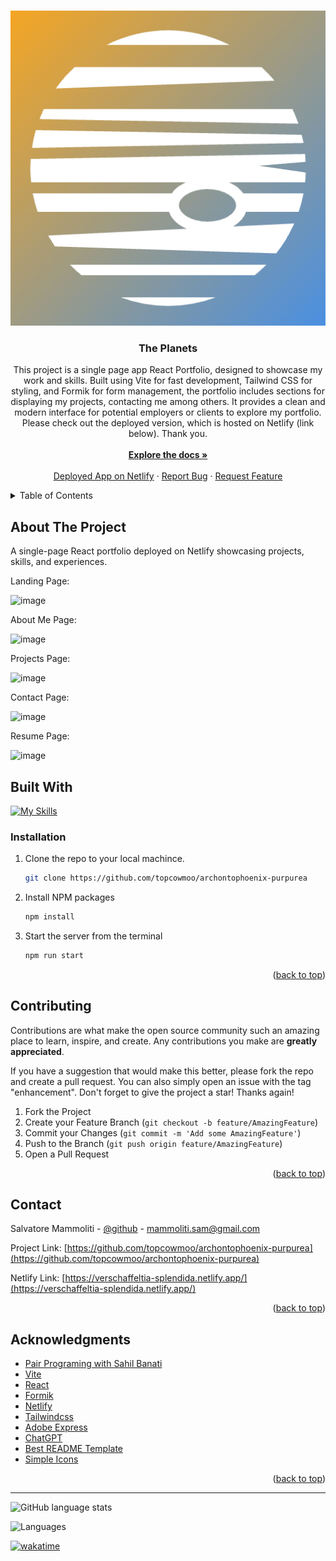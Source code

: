 <a name="readme-top"></a>

<br />
<div align="center">
  <a href="https://github.com/topcowmoo/archontophoenix-purpurea">
    <img src="./src/assets/favicon.png" alt="Logo">
  </a>

<h3 align="center">The Planets</h3>

  <p align="center">
This project is a single page app React Portfolio, designed to showcase my work and skills. Built using Vite for fast development, Tailwind CSS for styling, and Formik for form management, the portfolio includes sections for displaying my projects, contacting me among others. It provides a clean and modern interface for potential employers or clients to explore my portfolio. Please check out the deployed version, which is hosted on Netlify (link below). Thank you.

<br />
<br />
<a href="https://github.com/topcowmoo/archontophoenix-purpurea"><strong>Explore the docs »</strong></a>
<br />
<br />
<a href="https://verschaffeltia-splendida.netlify.app/">Deployed App on Netlify</a>
·
<a href="https://github.com/topcowmoo/archontophoenix-purpurea/issues">Report Bug</a>
·
<a href="https://github.com/topcowmoo/archontophoenix-purpurea/issues">Request Feature</a>
</p>
</div>

<!-- TABLE OF CONTENTS -->

<details>
  <summary>Table of Contents</summary>
  <ol>
    <li>
      <a href="#about-the-project">About The Project</a>
      <ul>
        <li><a href="#built-with">Built With</a></li>
      </ul>
    </li>
    <li><a href="#installation">Installation</a></li>
    <li>
      <a href="#contributing">Contributing</a>
    </li>
    <li>
      <a href="#contact">Contact</a>
    </li>
    <li>
      <a href="#acknowledgments">Acknowledgments</a>
    </li>
  </ol>
</details>

<!-- ABOUT THE PROJECT -->

## About The Project

A single-page React portfolio deployed on Netlify showcasing projects, skills, and experiences.

Landing Page:

![image](https://github.com/topcowmoo/verschaffeltia-splendida/assets/149528212/f7dbbc13-5691-47ce-a653-23e0e5d98d54)

About Me Page:

![image](https://github.com/topcowmoo/verschaffeltia-splendida/assets/149528212/fd01db57-91dd-49f1-a610-0f7dbb522282)

Projects Page:

![image](https://github.com/topcowmoo/verschaffeltia-splendida/assets/149528212/729e93e9-c487-41e6-8acd-ff69c41d4335)

Contact Page:

![image](https://github.com/topcowmoo/verschaffeltia-splendida/assets/149528212/e84abbc9-7e07-4280-ad36-0807d1cc8db5)

Resume Page:

![image](https://github.com/topcowmoo/verschaffeltia-splendida/assets/149528212/1497ebde-6637-484d-a3c3-902492879118)

<!-- BUILT WITH -->

## Built With

[![My Skills](https://simpleskill.icons.workers.dev/svg?i=nodedotjs,javascript,react,vite,reactrouter,tailwindcss,netlify,HTML5,googlefonts,=50)](#)

<!-- INSTALLATION -->

### Installation

1. Clone the repo to your local machince.
   ```sh
   git clone https://github.com/topcowmoo/archontophoenix-purpurea
   ```
2. Install NPM packages
   ```sh
   npm install
   ```
3. Start the server from the terminal
   ```sh
   npm run start
   ```

<p align="right">(<a href="#readme-top">back to top</a>)</p>

<!-- CONTRIBUTING -->

## Contributing

Contributions are what make the open source community such an amazing place to learn, inspire, and create. Any contributions you make are **greatly appreciated**.

If you have a suggestion that would make this better, please fork the repo and create a pull request. You can also simply open an issue with the tag "enhancement".
Don't forget to give the project a star! Thanks again!

1. Fork the Project
2. Create your Feature Branch (`git checkout -b feature/AmazingFeature`)
3. Commit your Changes (`git commit -m 'Add some AmazingFeature'`)
4. Push to the Branch (`git push origin feature/AmazingFeature`)
5. Open a Pull Request

<p align="right">(<a href="#readme-top">back to top</a>)</p>

<!-- CONTACT -->

## Contact

Salvatore Mammoliti - [@github](https://github.com/topcowmoo) - mammoliti.sam@gmail.com

Project Link: [https://github.com/topcowmoo/archontophoenix-purpurea](https://github.com/topcowmoo/archontophoenix-purpurea)

Netlify Link: [https://verschaffeltia-splendida.netlify.app/](https://verschaffeltia-splendida.netlify.app/)

<p align="right">(<a href="#readme-top">back to top</a>)</p>

<!-- ACKNOWLEDGMENTS -->

## Acknowledgments

- [Pair Programing with Sahil Banati](https://github.com/sbanati)
- [Vite](https://vitejs.dev/)
- [React](https://react.dev/)
- [Formik](https://formik.org/docs/tutorial)
- [Netlify](https://www.netlify.com/)
- [Tailwindcss](https://tailwindcss.com/)
- [Adobe Express](https://new.express.adobe.com/)
- [ChatGPT](https://chat.openai.com/)
- [Best README Template](https://github.com/othneildrew/Best-README-Template)
- [Simple Icons](https://simpleicons.org/)

<p align="right">(<a href="#readme-top">back to top</a>)</p>

---

![GitHub language stats](https://img.shields.io/github/languages/top/topcowmoo/archontophoenix-purpurea)

![Languages](https://img.shields.io/github/languages/count/topcowmoo/archontophoenix-purpurea)

[![wakatime](https://wakatime.com/badge/user/018eee6c-d24d-478e-b142-37a7c9e0fdac/project/73718550-7a01-4dc2-bd5e-a04b243c13a4.svg)](https://wakatime.com/badge/user/018eee6c-d24d-478e-b142-37a7c9e0fdac/project/73718550-7a01-4dc2-bd5e-a04b243c13a4)
